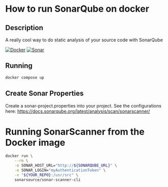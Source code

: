 # How to run SonarQube on docker

## Description
A really cool way to do static analysis of your source code with SonarQube

[![Docker](https://img.shields.io/badge/Docker-2CA5E0?style=for-the-badge&logo=docker&logoColor=white)](https://www.docker.com/)
[![Sonar](https://img.shields.io/badge/SonarLint-CB2029?style=for-the-badge&logo=sonarlint&logoColor=white)](hhttps://www.sonarqube.org/)

## Running
```bash
docker compose up
```

## Create Sonar Properties
Create a sonar-project.properties into your project. See the configurations here: https://docs.sonarqube.org/latest/analysis/scan/sonarscanner/

# Running SonarScanner from the Docker image
```bash
docker run \
    --rm \
    -e SONAR_HOST_URL="http://${SONARQUBE_URL}" \
    -e SONAR_LOGIN="myAuthenticationToken" \
    -v "${YOUR_REPO}:/usr/src" \
    sonarsource/sonar-scanner-cli
```


